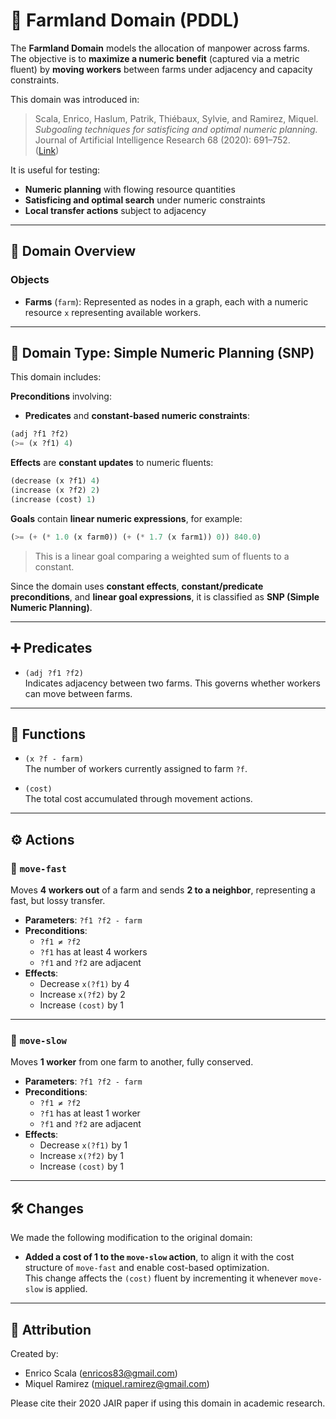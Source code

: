 # 🌾 Farmland Domain (PDDL)

The **Farmland Domain** models the allocation of manpower across farms. The objective is to **maximize a numeric benefit** (captured via a metric fluent) by **moving workers** between farms under adjacency and capacity constraints.

This domain was introduced in:

> Scala, Enrico, Haslum, Patrik, Thiébaux, Sylvie, and Ramirez, Miquel.  
> *Subgoaling techniques for satisficing and optimal numeric planning.*  
> Journal of Artificial Intelligence Research 68 (2020): 691–752.  
> ([Link](https://jair.org/index.php/jair/article/view/11343))

It is useful for testing:
- **Numeric planning** with flowing resource quantities
- **Satisficing and optimal search** under numeric constraints
- **Local transfer actions** subject to adjacency

---

## 📂 Domain Overview

### Objects

- **Farms** (`farm`): Represented as nodes in a graph, each with a numeric resource `x` representing available workers.

---

## 📌  Domain Type: Simple Numeric Planning (SNP)

This domain includes:

**Preconditions** involving:
- **Predicates** and **constant-based numeric constraints**:
```lisp
(adj ?f1 ?f2)
(>= (x ?f1) 4)
```

**Effects** are **constant updates** to numeric fluents:
```lisp
(decrease (x ?f1) 4)
(increase (x ?f2) 2)
(increase (cost) 1)
```

**Goals** contain **linear numeric expressions**, for example:
```lisp
(>= (+ (* 1.0 (x farm0)) (+ (* 1.7 (x farm1)) 0)) 840.0)
```

> This is a linear goal comparing a weighted sum of fluents to a constant.

Since the domain uses **constant effects**, **constant/predicate preconditions**, and **linear goal expressions**, it is classified as **SNP (Simple Numeric Planning)**.

---

## ➕ Predicates

- `(adj ?f1 ?f2)`  
  Indicates adjacency between two farms. This governs whether workers can move between farms.

---

## 🔢 Functions

- `(x ?f - farm)`  
  The number of workers currently assigned to farm `?f`.

- `(cost)`  
  The total cost accumulated through movement actions.

---

## ⚙️ Actions

### 🔸 `move-fast`
Moves **4 workers out** of a farm and sends **2 to a neighbor**, representing a fast, but lossy transfer.

- **Parameters**: `?f1 ?f2 - farm`
- **Preconditions**:
  - `?f1 ≠ ?f2`
  - `?f1` has at least 4 workers
  - `?f1` and `?f2` are adjacent
- **Effects**:
  - Decrease `x(?f1)` by 4
  - Increase `x(?f2)` by 2
  - Increase `(cost)` by 1

---

### 🔹 `move-slow`
Moves **1 worker** from one farm to another, fully conserved.

- **Parameters**: `?f1 ?f2 - farm`
- **Preconditions**:
  - `?f1 ≠ ?f2`
  - `?f1` has at least 1 worker
  - `?f1` and `?f2` are adjacent
- **Effects**:
  - Decrease `x(?f1)` by 1
  - Increase `x(?f2)` by 1
  - Increase `(cost)` by 1

---

## 🛠 Changes

We made the following modification to the original domain:

- **Added a cost of 1 to the `move-slow` action**, to align it with the cost structure of `move-fast` and enable cost-based optimization.  
  This change affects the `(cost)` fluent by incrementing it whenever `move-slow` is applied.

---

## 📧 Attribution

Created by:
- Enrico Scala (<enricos83@gmail.com>)
- Miquel Ramirez (<miquel.ramirez@gmail.com>)

Please cite their 2020 JAIR paper if using this domain in academic research.
